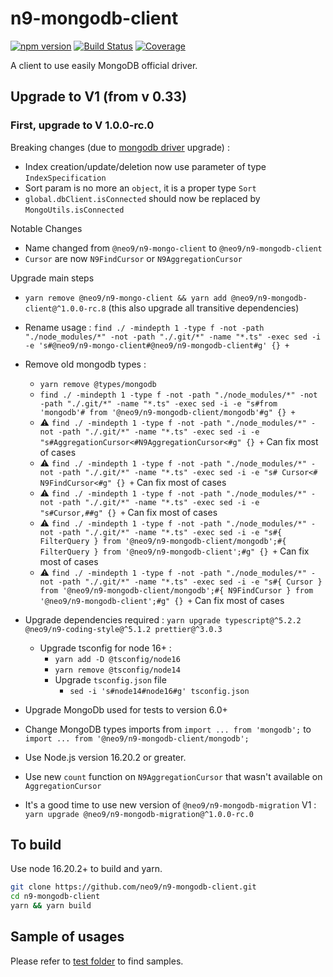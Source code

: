 # n9-mongodb-client

[![npm version](https://img.shields.io/npm/v/@neo9/n9-mongodb-client.svg)](https://www.npmjs.com/package/@neo9/n9-mongodb-client)
[![Build Status](https://img.shields.io/endpoint.svg?url=https%3A%2F%2Factions-badge.atrox.dev%2Fneo9%2Fn9-mongodb-client%2Fbadge&style=flat)](https://actions-badge.atrox.dev/neo9/n9-mongodb-client/goto)
[![Coverage](https://img.shields.io/codecov/c/github/neo9/n9-mongodb-client/master.svg)](https://codecov.io/gh/neo9/n9-mongodb-client)

A client to use easily MongoDB official driver.

## Upgrade to V1 (from v 0.33)

### First, upgrade to V 1.0.0-rc.0

Breaking changes (due to [mongodb driver](https://github.com/mongodb/node-mongodb-native) upgrade) :

- Index creation/update/deletion now use parameter of type `IndexSpecification`
- Sort param is no more an `object`, it is a proper type `Sort`
- `global.dbClient.isConnected` should now be replaced by `MongoUtils.isConnected`

Notable Changes

- Name changed from `@neo9/n9-mongo-client` to `@neo9/n9-mongodb-client`
- `Cursor` are now `N9FindCursor` or `N9AggregationCursor`

Upgrade main steps

- `yarn remove @neo9/n9-mongo-client && yarn add @neo9/n9-mongodb-client@^1.0.0-rc.8` (this also upgrade all transitive dependencies)
- Rename usage : `find ./ -mindepth 1 -type f -not -path "./node_modules/*" -not -path "./.git/*" -name "*.ts" -exec sed -i -e 's#@neo9/n9-mongo-client#@neo9/n9-mongodb-client#g' {} +`
- Remove old mongodb types :

  - `yarn remove @types/mongodb`
  - `find ./ -mindepth 1 -type f -not -path "./node_modules/*" -not -path "./.git/*" -name "*.ts" -exec sed -i -e "s#from 'mongodb'# from '@neo9/n9-mongodb-client/mongodb'#g" {} +`
  - :warning: `find ./ -mindepth 1 -type f -not -path "./node_modules/*" -not -path "./.git/*" -name "*.ts" -exec sed -i -e "s#AggregationCursor<#N9AggregationCursor<#g" {} +` Can fix most of cases
  - :warning: `find ./ -mindepth 1 -type f -not -path "./node_modules/*" -not -path "./.git/*" -name "*.ts" -exec sed -i -e "s# Cursor<# N9FindCursor<#g" {} +` Can fix most of cases
  - :warning: `find ./ -mindepth 1 -type f -not -path "./node_modules/*" -not -path "./.git/*" -name "*.ts" -exec sed -i -e "s#Cursor,##g" {} +` Can fix most of cases
  - :warning: `find ./ -mindepth 1 -type f -not -path "./node_modules/*" -not -path "./.git/*" -name "*.ts" -exec sed -i -e "s#{ FilterQuery } from '@neo9/n9-mongodb-client/mongodb';#{ FilterQuery } from '@neo9/n9-mongodb-client';#g" {} +` Can fix most of cases
  - :warning: `find ./ -mindepth 1 -type f -not -path "./node_modules/*" -not -path "./.git/*" -name "*.ts" -exec sed -i -e "s#{ Cursor }  from '@neo9/n9-mongodb-client/mongodb';#{ N9FindCursor } from '@neo9/n9-mongodb-client';#g" {} +` Can fix most of cases

- Upgrade dependencies required : `yarn upgrade typescript@^5.2.2 @neo9/n9-coding-style@^5.1.2 prettier@^3.0.3`
  - Upgrade tsconfig for node 16+ :
    - `yarn add -D @tsconfig/node16`
    - `yarn remove @tsconfig/node14`
    - Upgrade `tsconfig.json` file
      - `sed -i 's#node14#node16#g' tsconfig.json`
- Upgrade MongoDb used for tests to version 6.0+
- Change MongoDB types imports from `import ... from 'mongodb';` to `import ... from '@neo9/n9-mongodb-client/mongodb';`
- Use Node.js version 16.20.2 or greater.
- Use new `count` function on `N9AggregationCursor` that wasn't available on `AggregationCursor`
- It's a good time to use new version of `@neo9/n9-mongodb-migration` V1 : `yarn upgrade @neo9/n9-mongodb-migration@^1.0.0-rc.0`

## To build

Use node 16.20.2+ to build and yarn.

```bash
git clone https://github.com/neo9/n9-mongodb-client.git
cd n9-mongodb-client
yarn && yarn build
```

## Sample of usages

Please refer to [test folder](./test) to find samples.
